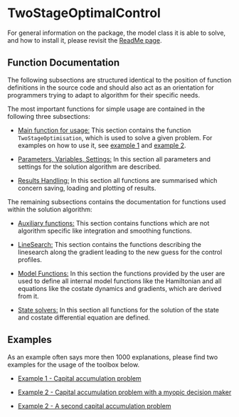 # TwoStageOptimalControl

For general information on the package, the model class it is able to solve, and how to install it, please revisit the [ReadMe page](https://github.com/michaelfreiberger/TwoStageOptimalControl.jl/blob/master/README.md).


## Function Documentation

The following subsections are structured identical to the position of function definitions in the source code and should also act as an orientation for programmers trying to adapt to algorithm for their specific needs.

The most important functions for simple usage are contained in the following three subsections:

- [Main function for usage:](Functions/MainFunction.md) This section contains the function ```TwoStageOptimisation```, which is used to solve a given problem. For examples on how to use it, see [example 1](Examples/Test1.md) and [example 2](Examples/Test2.md).

- [Parameters, Variables, Settings:](Functions/ParametersVariablesSettings.md) In this section all parameters and settings for the solution algorithm are described.

- [Results Handling:](Functions/ResultsHandling.md) In this section all functions are summarised which concern saving, loading and plotting of results.

The remaining subsections contains the documentation for functions used within the solution algorithm:

 - [Auxiliary functions:](Functions/AuxiliaryFunction.md) This section contains functions which are not algorithm specific like integration and smoothing functions.

 - [LineSearch:](Functions/LineSearch.md) This section contains the functions describing the linesearch along the gradient leading to the new guess for the control profiles.

 - [Model Functions:](Functions/ModelFunctions.md) In this section the functions provided by the user are used to define all internal model functions like the Hamiltonian and all equations like the costate dynamics and gradients, which are derived from it.

 - [State solvers:](Functions/StateSolvers.md) In this section all functions for the solution of the state and costate differential equation are defined.

## Examples

As an example often says more then 1000 explanations, please find two examples for the usage of the toolbox below.

 - [Example 1 - Capital accumulation problem](Examples/Test1.md)

 - [Example 2 - Capital accumulation problem with a myopic decision maker](Examples/Test1Myopic.md)

 - [Example 2 - A second capital accumulation problem](Examples/Test2.md)